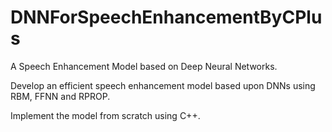 # DNNForSpeechEnhancementByCPlus
A Speech Enhancement Model based on Deep Neural Networks. 

Develop an efficient speech enhancement model based upon DNNs using RBM, FFNN and RPROP. 

Implement the model from scratch using C++.
